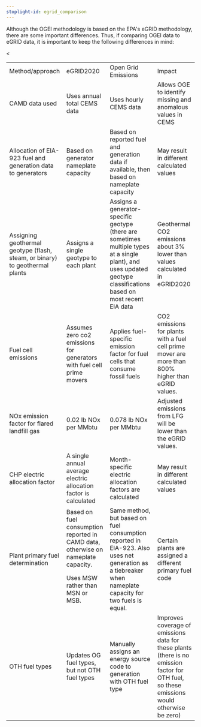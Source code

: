 ```yaml
---
stoplight-id: egrid_comparison
---
```

Although the OGEI methodology is based on the EPA's eGRID methodology, there are some important differences. Thus, if comparing OGEI data to eGRID data, it is important to keep the following differences in mind:


<table>
  <tr>
   <td>
Method/approach
   </td>
   <td>eGRID2020
   </td>
   <td>Open Grid Emissions
   </td>
   <td>Impact
   </td>
  </tr>
  <tr>
   <td>CAMD data used
   </td>
   <td>Uses annual total CEMS data
   </td>
   <td>Uses hourly CEMS data
   </td>
   <td>Allows OGE to identify missing and anomalous values in CEMS
   </td>
  </tr>
  <tr>
   <td>Allocation of EIA-923 fuel and generation data to generators
   </td>
   <td>Based on generator nameplate capacity
   </td>
   <td>Based on reported fuel and generation data if available, then based on nameplate capacity
   </td>
   <td>May result in different calculated values
   </td>
  </tr>
  <tr>
   <td>Assigning geothermal geotype (flash, steam, or binary) to geothermal plants
   </td>
   <td>Assigns a single geotype to each plant
   </td>
   <td>Assigns a generator-specific geotype (there are sometimes multiple types at a single plant), and uses updated geotype classifications based on most recent EIA data
   </td>
   <td>Geothermal CO2 emissions about 3% lower than values calculated in eGRID2020
   </td>
  </tr>
  <tr>
   <td>Fuel cell emissions
   </td>
   <td>Assumes zero co2 emissions for generators with fuel cell prime movers
   </td>
   <td>Applies fuel-specific emission factor for fuel cells that consume fossil fuels
   </td>
   <td>CO2 emissions for plants with a fuel cell prime mover are more than 800% higher than eGRID values.
   </td>
  </tr>
  <tr>
   <td>NOx emission factor for flared landfill gas
   </td>
   <td>0.02 lb NOx per MMbtu
   </td>
   <td>0.078 lb NOx per MMbtu
   </td>
   <td>Adjusted emissions from LFG will be lower than the eGRID values.
   </td>
  </tr>
  <tr>
   <td>CHP electric allocation factor
   </td>
   <td>A single annual average electric allocation factor is calculated
   </td>
   <td>Month-specific electric allocation factors are calculated
   </td>
   <td>May result in different calculated values
   </td>
  </tr>
  <tr>
   <td>Plant primary fuel determination
   </td>
   <td>Based on fuel consumption reported in CAMD data, otherwise on nameplate capacity.
<p>
Uses MSW rather than MSN or MSB.
   </td>
   <td>Same method, but based on fuel consumption reported in EIA-923. Also uses net generation as a tiebreaker when nameplate capacity for two fuels is equal.
   </td>
   <td>Certain plants are assigned a different primary fuel code
   </td>
  </tr>
  <tr>
   <td>OTH fuel types
   </td>
   <td>Updates OG fuel types, but not OTH fuel types
   </td>
   <td>Manually assigns an energy source code to generation with OTH fuel type
   </td>
   <td>Improves coverage of emissions data for these plants (there is no emission factor for OTH fuel, so these emissions would otherwise be zero)
   </td>
  </tr>
  <
</table>